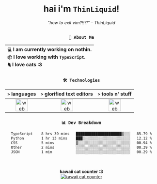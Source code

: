 <div align="center">
  
  # hai i'm `ThinLiquid`!
  ###### "how to exit vim?!!?!" – ThinLiquid
  
  ### `👤 About Me`

  | `💻`  I am currently working on **nothin**.<br/>`📦`  I love working with `TypeScript`.</br>`🐈`  I love cats :3 |
  |:---|

  
  ### `🛠️ Technologies`
  
  | `>` **languages**  | `>` **glorified text editors** | `>` **tools n' stuff** |
  |:------------------:|:------------------------------:|:----------------------:|
  | <img src="https://skillicons.dev/icons?i=ts,js,react" alt="web dev" height="40"/> | <img src="https://skillicons.dev/icons?i=vscode,neovim" alt="web dev" height="40"/> | <img src="https://skillicons.dev/icons?i=bash,git" alt="web dev" height="40"/> |
  
  ### `📊 Dev Breakdown`
  
  <!--START_SECTION:waka-->

```txt
TypeScript    8 hrs 39 mins   █████████████████████▒░░░   85.79 %
Python        1 hr 13 mins    ███░░░░░░░░░░░░░░░░░░░░░░   12.12 %
CSS           5 mins          ▒░░░░░░░░░░░░░░░░░░░░░░░░   00.94 %
Other         2 mins          ░░░░░░░░░░░░░░░░░░░░░░░░░   00.39 %
JSON          1 min           ░░░░░░░░░░░░░░░░░░░░░░░░░   00.29 %
```

<!--END_SECTION:waka-->
  
  <br/><br/>
  <b>kawaii cat counter :3</b><br/>
  [![kawaii cat counter](https://count.getloli.com/get/@ThinLiquid?theme=moebooru)](https://moe-counter.glitch.me)
</div>
